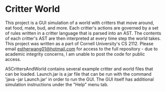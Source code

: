 # Critter World
This project is a GUI simulation of a world with critters that move around, eat food, mate, bud, and more. Each critter's actions are governed by a set of rules written in a critter language that is parsed into an AST. The contents of each critter's AST are then interpreted at every time step the world takes. 
This project was written as a part of Cornell University's CS 2112. Please email estherwang01@hotmail.com for access to the full repository - due to academic integrity concerns, I am unable to post the code for public access. 

A5CrittersAndWorld contains several example critter and world files that can be loaded. 
Launch.jar is a jar file that can be run with the command 'java -jar Launch.jar' in order to run the GUI. The GUI itself has additional simulation instructions under the "Help" menu tab. 
